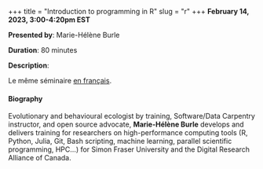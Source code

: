 +++
title = "Introduction to programming in R"
slug = "r"
+++
**February 14, 2023, 3:00-4:20pm EST**

**Presented by**: Marie-Hélène Burle

**Duration**: 80 minutes

**Description**:

Le même séminaire [en français](/rfr).

#### Biography

Evolutionary and behavioural ecologist by training, Software/Data Carpentry instructor, and open source advocate, **Marie-Hélène Burle** develops and delivers training for researchers on high-performance computing tools (R, Python, Julia, Git, Bash scripting, machine learning, parallel scientific programming, HPC…) for Simon Fraser University and the Digital Research Alliance of Canada.

<!-- {{< vimeo 690948795 >}} -->
<!-- <br> -->

<!-- - [Watch this session on Vimeo](https://vimeo.com/690948795) -->
